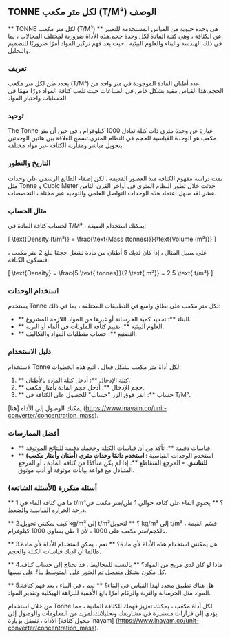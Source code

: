 ## TONNE لكل متر مكعب (T/M³) الوصف

** TONNE لكل متر مكعب (T/M³) ** هي وحدة حيوية من القياس المستخدمة للتعبير عن الكثافة ، وهي كتلة المادة لكل وحدة حجم.هذه الأداة ضرورية لمختلف المجالات ، بما في ذلك الهندسة والبناء والعلوم البيئية ، حيث يعد فهم تركيز المواد أمرًا ضروريًا للتصميم والتحليل.

### تعريف

يحدد طن لكل متر مكعب (T/M³) عدد أطنان المادة الموجودة في متر واحد من الحجم.هذا القياس مفيد بشكل خاص في الصناعات حيث تلعب كثافة المواد دورًا مهمًا في الحسابات واختيار المواد.

### توحيد

The Tonne عبارة عن وحدة متري ذات كتلة تعادل 1000 كيلوغرام ، في حين أن متر مكعب هو الوحدة القياسية للحجم في النظام المتري.تسمح العلاقة بين هاتين الوحدتين بتحويل مباشر ومقارنة الكثافة عبر مواد مختلفة.

### التاريخ والتطور

تمت دراسة مفهوم الكثافة منذ العصور القديمة ، لكن إضفاء الطابع الرسمي على وحدات مثل Tonne و Cubic Meter حدثت خلال تطور النظام المتري في أواخر القرن الثامن عشر.لقد سهل اعتماد هذه الوحدات التواصل العلمي والتوحيد عبر مختلف التخصصات.

### مثال الحساب

لحساب كثافة المادة في T/M³ ، يمكنك استخدام الصيغة:

\[ \text{Density (t/m³)} = \frac{\text{Mass (tonnes)}}{\text{Volume (m³)}} \]

على سبيل المثال ، إذا كان لديك 5 أطنان من مادة تشغل حجمًا يبلغ 2 متر مكعب ، فستكون الكثافة:

\[ \text{Density} = \frac{5 \text{ tonnes}}{2 \text{ m³}} = 2.5 \text{ t/m³} \]

### استخدام الوحدات

يستخدم Tonne لكل متر مكعب على نطاق واسع في التطبيقات المختلفة ، بما في ذلك:

- ** البناء **: تحديد كمية الخرسانة أو غيرها من المواد اللازمة للمشروع.
- ** العلوم البيئية **: تقييم كثافة الملوثات في الماء أو التربة.
- ** التصنيع **: حساب متطلبات المواد والتكاليف.

### دليل الاستخدام

لاستخدام Tonne لكل أداة متر مكعب بشكل فعال ، اتبع هذه الخطوات:

1. ** كتلة الإدخال **: أدخل كتلة المادة بالأطنان.
2. ** حجم الإدخال **: أدخل حجم المادة بأمتار مكعب.
3. ** حساب **: انقر فوق الزر "حساب" للحصول على الكثافة في T/M³.

يمكنك الوصول إلى الأداة [هنا] (https://www.inayam.co/unit-converter/concentration_mass).

### أفضل الممارسات

- ** قياسات دقيقة **: تأكد من أن قياسات الكتلة وحجمك دقيقة للنتائج الموثوقة.
- ** استخدم الوحدات القياسية **: استخدم دائمًا وحدات متري (أطنان وأمتار مكعب) للتناسق.
-** المرجع المتقاطع **: إذا لم يكن متأكدًا من كثافة المادة ، أو المرجع المتبادل مع قواعد بيانات موثوقة أو أدب موثوق.

### أسئلة متكررة (الأسئلة الشائعة)

** 1.ما هي كثافة الماء في t/m³؟ **
يحتوي الماء على كثافة حوالي 1 طن/متر مكعب في درجة الحرارة القياسية والضغط.

** 2.كيف يمكنني تحويل kg/m³ إلى t/m³؟ **
لتحويل kg/m³ إلى t/m³ ، قسّم القيمة بالكجم/متر مكعب على 1000 ، لأن 1 طن يساوي 1000 كيلوغرام.

** 3.هل يمكنني استخدام هذه الأداة لأي مادة؟ **
نعم ، يمكن استخدام الأداة لأي مادة طالما أن لديك قياسات الكتلة والحجم.

** 4.ماذا لو كان لدي مزيج من المواد؟ **
بالنسبة للمخاليط ، قد تحتاج إلى حساب كثافة كل مكون بشكل منفصل ثم العثور على المتوسط ​​بناءً على نسبها.

** 5.هل هناك تطبيق محدد لهذا القياس في البناء؟ **
نعم ، في البناء ، يعد فهم كثافة المواد مثل الخرسانة والتربة والركام أمرًا بالغ الأهمية للنزاهة الهيكلية وتقدير المواد.

من خلال استخدام Tonne لكل أداة مكعب ، يمكنك تعزيز فهمك للكثافة المادية ، مما يؤدي إلى قرارات مستنيرة في مشاريعك وتحليلاتك.لمزيد من المعلومات والوصول إلى الأداة ، تفضل بزيارة [محول كثافة Inayam] (https://www.inayam.co/unit-converter/concentration_mass).